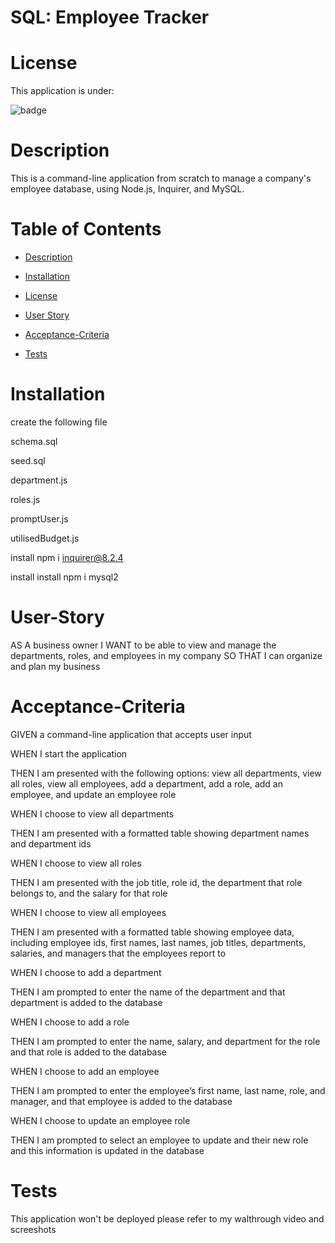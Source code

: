 # SQL: Employee Tracker

# License

This application is under:

![badge](https://img.shields.io/badge/License-MIT-green.svg)

# Description

This is a command-line application from scratch to manage a company's employee database, using Node.js, Inquirer, and MySQL.

# Table of Contents

- [Description](#description)

- [Installation](#installation)

- [License](#license)

- [User Story](#user-story)

- [Acceptance-Criteria](#acceptance-criteria)

- [Tests](#tests)

# Installation

create the following file

schema.sql

seed.sql

department.js

roles.js

promptUser.js 

utilisedBudget.js

install npm i inquirer@8.2.4

install install npm i mysql2

# User-Story


AS A business owner
I WANT to be able to view and manage the departments, roles, and employees in my company
SO THAT I can organize and plan my business


# Acceptance-Criteria

GIVEN a command-line application that accepts user input

WHEN I start the application

THEN I am presented with the following options: view all departments, view all roles, view all employees, add a department, add a role, add an 
employee, and update an employee role

WHEN I choose to view all departments

THEN I am presented with a formatted table showing department names and department ids

WHEN I choose to view all roles

THEN I am presented with the job title, role id, the department that role belongs to, and the salary for that role

WHEN I choose to view all employees

THEN I am presented with a formatted table showing employee data, including employee ids, first names, last names, job titles, departments, salaries, and managers that the employees report to

WHEN I choose to add a department

THEN I am prompted to enter the name of the department and that department is added to the database

WHEN I choose to add a role

THEN I am prompted to enter the name, salary, and department for the role and that role is added to the database

WHEN I choose to add an employee

THEN I am prompted to enter the employee’s first name, last name, role, and manager, and that employee is added to the database

WHEN I choose to update an employee role

THEN I am prompted to select an employee to update and their new role and this information is updated in the database

# Tests

This application won't be deployed please refer to my walthrough video and screeshots
